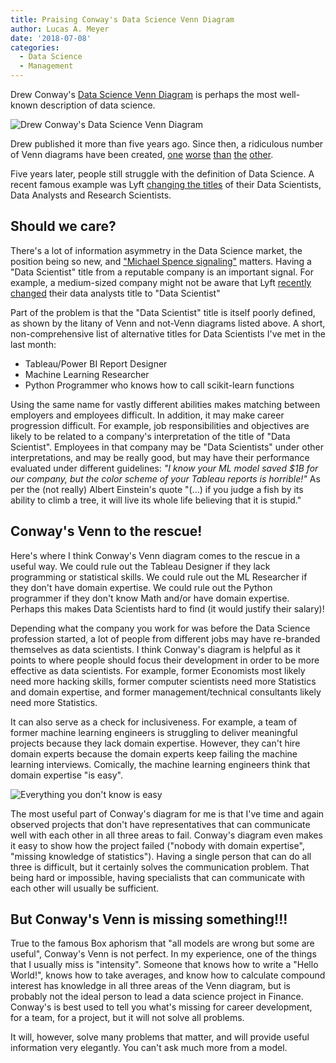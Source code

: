 ```yaml
---
title: Praising Conway's Data Science Venn Diagram
author: Lucas A. Meyer
date: '2018-07-08'
categories:
  - Data Science
  - Management
---
```


Drew Conway's [Data Science Venn Diagram](http://drewconway.com/zia/2013/3/26/the-data-science-venn-diagram) is perhaps the most well-known description of data science.

![Drew Conway's Data Science Venn Diagram](/img/Data_Science_VD.png)

Drew published it more than five years ago. Since then, a ridiculous number of Venn diagrams have been created, [one](https://www.datasciencecentral.com/profiles/blogs/the-data-science-venn-diagram-revisited) [worse](https://whatsthebigdata.com/2016/07/08/the-new-data-scientist-venn-diagram/) [than](https://twitter.com/kirkdborne/status/961452846821597184) [the](https://twitter.com/kirkdborne/status/739446818233327616) [other](https://blog.zhaw.ch/datascience/files/2014/06/SkillSet.png).

Five years later, people still struggle with the definition of Data Science. A recent famous example was Lyft [changing the titles](https://eng.lyft.com/whats-in-a-name-ce42f419d16c) of their Data Scientists, Data Analysts and Research Scientists. 

## Should we care?

There's a lot of information asymmetry in the Data Science market, the position being so new, and ["Michael Spence signaling"](https://www.jstor.org/stable/1882010) matters. Having a "Data Scientist" title from a reputable company is an important signal. For example, a medium-sized company might not be aware that Lyft [recently changed](https://eng.lyft.com/whats-in-a-name-ce42f419d16c) their data analysts title to "Data Scientist"

Part of the problem is that the "Data Scientist" title is itself poorly defined, as shown by the litany of Venn and not-Venn diagrams listed above. A short, non-comprehensive list of alternative titles for Data Scientists I've met in the last month:

* Tableau/Power BI Report Designer
* Machine Learning Researcher
* Python Programmer who knows how to call scikit-learn functions

Using the same name for vastly different abilities makes matching between employers and employees difficult. In addition, it may make career progression difficult. For example, job responsibilities and objectives are likely to be related to a company's interpretation of the title of "Data Scientist". Employees in that company may be "Data Scientists" under other interpretations, and may be really good, but may have their performance evaluated under different guidelines: _"I know your ML model saved $1B for our company, but the color scheme of your Tableau reports is horrible!"_ As per the (not really) Albert Einstein's quote "(...) if you judge a fish by its ability to climb a tree, it will live its whole life believing that it is stupid."

## Conway's Venn to the rescue!

Here's where I think Conway's Venn diagram comes to the rescue in a useful way. We could rule out the Tableau Designer if they lack programming or statistical skills. We could rule out the ML Researcher if they don't have domain expertise. We could rule out the Python programmer if they don't know Math and/or have domain expertise. Perhaps this makes Data Scientists hard to find (it would justify their salary)!

Depending what the company you work for was before the Data Science profession started, a lot of people from different jobs may have re-branded themselves as data scientists. I think Conway's diagram is helpful as it points to where people should focus their development in order to be more effective as data scientists. For example, former Economists most likely need more hacking skills, former computer scientists need more Statistics and domain expertise, and former management/technical consultants likely need more Statistics.

It can also serve as a check for inclusiveness. For example, a team of former machine learning engineers is struggling to deliver meaningful projects because they lack domain expertise. However, they can't hire domain experts because the domain experts keep failing the machine learning interviews. Comically, the machine learning engineers think that domain expertise "is easy".

![Everything you don't know is easy](/img/here_to_help.png)

The most useful part of Conway's diagram for me is that I've time and again observed projects that don't have representatives that can communicate well with each other in all three areas to fail. Conway's diagram even makes it easy to show how the project failed ("nobody with domain expertise", "missing knowledge of statistics"). Having a single person that can do all three is difficult, but it certainly solves the communication problem. That being hard or impossible, having specialists that can communicate with each other will usually be sufficient.

## But Conway's Venn is missing something!!!

True to the famous Box aphorism that "all models are wrong but some are useful", Conway's Venn is not perfect. In my experience, one of the things that I usually miss is "intensity". Someone that knows how to write a "Hello World!", knows how to take averages, and know how to calculate compound interest has knowledge in all three areas of the Venn diagram, but is probably not the ideal person to lead a data science project in Finance. Conway's is best used to tell you what's missing for career development, for a team, for a project, but it will not solve all problems.

It will, however, solve many problems that matter, and will provide useful information very elegantly. You can't ask much more from a model.


